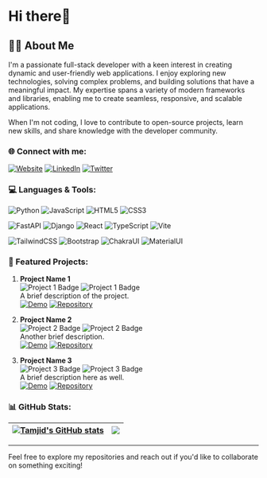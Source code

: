 # Hi there👋

## 🧑‍💻 About Me
I'm a passionate full-stack developer with a keen interest in creating dynamic and user-friendly web applications. I enjoy exploring new technologies, solving complex problems, and building solutions that have a meaningful impact. My expertise spans a variety of modern frameworks and libraries, enabling me to create seamless, responsive, and scalable applications.

When I'm not coding, I love to contribute to open-source projects, learn new skills, and share knowledge with the developer community.

### 🌐 Connect with me:

[![Website](https://img.shields.io/badge/Website-tizdev-blue?style=flat&logo=google-chrome)](https://tizdev.netlify.app/)
[![LinkedIn](https://img.shields.io/badge/LinkedIn-Profile-blue?style=flat&logo=linkedin)](https://www.linkedin.com/in/md-tamzid-islam-03550aa9/)
[![Twitter](https://img.shields.io/badge/X-@tamjid_zihan-1DA1F2?style=flat&logo=x)](https://x.com/tamjid_zihan)

### 💻 Languages & Tools:

![Python](https://img.shields.io/badge/Python-3670A0?style=for-the-badge&logo=python&logoColor=ffdd54)
![JavaScript](https://img.shields.io/badge/JavaScript-F7DF1E?style=for-the-badge&logo=javascript&logoColor=black)
![HTML5](https://img.shields.io/badge/HTML5-E34F26?style=for-the-badge&logo=html5&logoColor=white)
![CSS3](https://img.shields.io/badge/CSS3-1572B6?style=for-the-badge&logo=css3&logoColor=white)

![FastAPI](https://img.shields.io/badge/FastAPI-009688?style=for-the-badge&logo=fastapi&logoColor=white)
![Django](https://img.shields.io/badge/Django-092E20?style=for-the-badge&logo=django&logoColor=white)
![React](https://img.shields.io/badge/React-20232A?style=for-the-badge&logo=react&logoColor=61DAFB)
![TypeScript](https://img.shields.io/badge/TypeScript-3178C6?style=for-the-badge&logo=typescript&logoColor=white)
![Vite](https://img.shields.io/badge/Vite-646CFF?style=for-the-badge&logo=vite&logoColor=white)

![TailwindCSS](https://img.shields.io/badge/TailwindCSS-38B2AC?style=for-the-badge&logo=tailwind-css&logoColor=white)
![Bootstrap](https://img.shields.io/badge/Bootstrap-563D7C?style=for-the-badge&logo=bootstrap&logoColor=white)
![ChakraUI](https://img.shields.io/badge/ChakraUI-319795?style=for-the-badge&logo=chakraui&logoColor=white)
![MaterialUI](https://img.shields.io/badge/Material--UI-0081CB?style=for-the-badge&logo=material-ui&logoColor=white)

### 🌟 Featured Projects:

1. **Project Name 1**  
   ![Project 1 Badge](https://img.shields.io/badge/-React-blue?style=flat&logo=react) ![Project 1 Badge](https://img.shields.io/badge/-TypeScript-blue?style=flat&logo=typescript)  
   A brief description of the project.  
   [![Demo](https://img.shields.io/badge/Demo-Link-green?style=flat)](https://project1-demo-link.com) [![Repository](https://img.shields.io/badge/Repository-GitHub-blue?style=flat&logo=github)](https://github.com/tamjidzihan/project1-repo)

2. **Project Name 2**  
   ![Project 2 Badge](https://img.shields.io/badge/-Django-green?style=flat&logo=django) ![Project 2 Badge](https://img.shields.io/badge/-TailwindCSS-teal?style=flat&logo=tailwind-css)  
   Another brief description.  
   [![Demo](https://img.shields.io/badge/Demo-Link-green?style=flat)](https://project2-demo-link.com) [![Repository](https://img.shields.io/badge/Repository-GitHub-blue?style=flat&logo=github)](https://github.com/tamjidzihan/project2-repo)

3. **Project Name 3**  
   ![Project 3 Badge](https://img.shields.io/badge/-FastAPI-teal?style=flat&logo=fastapi) ![Project 3 Badge](https://img.shields.io/badge/-Bootstrap-purple?style=flat&logo=bootstrap)  
   A brief description here as well.  
   [![Demo](https://img.shields.io/badge/Demo-Link-green?style=flat)](https://project3-demo-link.com) [![Repository](https://img.shields.io/badge/Repository-GitHub-blue?style=flat&logo=github)](https://github.com/tamjidzihan/project3-repo)

### 📊 GitHub Stats:

| <a href="https://github.com/anuraghazra/github-readme-stats"><img align="center" src="https://github-readme-stats.vercel.app/api?username=tamjidzihan&show_icons=true&include_all_commits=true&theme=buefy&hide_border=true" alt="Tamjid's GitHub stats" /></a> | <a href="https://github.com/anuraghazra/github-readme-stats"><img align="center" src="https://github-readme-stats.vercel.app/api/top-langs/?username=tamjidzihan&layout=compact&theme=buefy&hide_border=true" /></a> |
| ------------- | ------------- |

---

Feel free to explore my repositories and reach out if you'd like to collaborate on something exciting!
